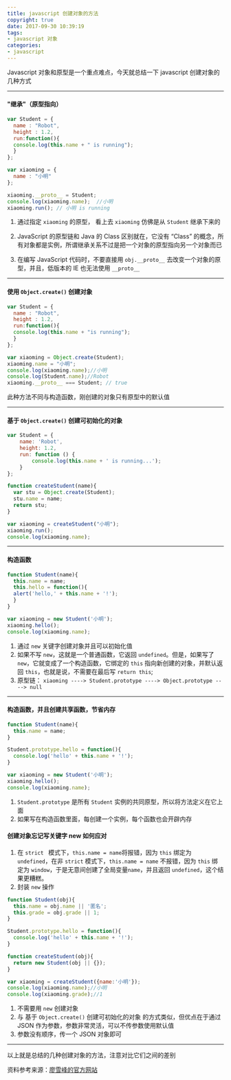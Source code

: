 ```yaml
---
title: javascript 创建对象的方法
copyright: true
date: 2017-09-30 10:39:19
tags:
- javascript 对象
categories:
- javascript
---
```

Javascript 对象和原型是一个重点难点，今天就总结一下 javascript 创建对象的几种方式

<!--more-->

----------


####  "继承"（原型指向）
```javascript
var Student = {
  name : "Robot",
  height : 1.2,
  run:function(){
  console.log(this.name + " is running");
  }
};

var xiaoming = {
  name : "小明"
};

xiaoming.__proto__ = Student;
console.log(xiaoming.name);  //小明
xiaoming.run(); // 小明 is running
```
1. 通过指定 `xiaoming` 的原型， 看上去 `xiaoming` 仿佛是从 `Student` 继承下来的

2. JavaScript 的原型链和 Java 的 Class 区别就在，它没有 “Class” 的概念，所有对象都是实例，所谓继承关系不过是把一个对象的原型指向另一个对象而已

3. 在编写 JavaScript 代码时，不要直接用 `obj.__proto__` 去改变一个对象的原型，并且，低版本的 IE 也无法使用 `__proto__`

----------


#### 使用 `Object.create()` 创建对象
```javascript
var Student = {
  name : "Robot",
  height : 1.2,
  run:function(){
  console.log(this.name + "is running");
  }
};

var xiaoming = Object.create(Student);
xiaoming.name = "小明";
console.log(xiaoming.name);//小明
console.log(Student.name);//Robot
xiaoming.__proto__ === Student; // true
```
此种方法不同与构造函数，刚创建的对象只有原型中的默认值

----------


#### 基于 `Object.create()` 创建可初始化的对象

```javascript
var Student = {
    name: 'Robot',
    height: 1.2,
    run: function () {
        console.log(this.name + ' is running...');
    }
};

function createStudent(name){
  var stu = Object.create(Student);
  stu.name = name;
  return stu;
}

var xiaoming = createStudent("小明");
xiaoming.run();
console.log(xiaoming.name);
```

----------
#### 构造函数
```javascript
function Student(name){
  this.name = name;
  this.hello = function(){
  alert('hello,' + this.name + '!');
  }
}

var xiaoming = new Student('小明');
xiaoming.hello();
console.log(xiaoming.name);
```
1. 通过 `new` 关键字创建对象并且可以初始化值
2. 如果不写 `new`，这就是一个普通函数，它返回 `undefined`。但是，如果写了 `new`，它就变成了一个构造函数，它绑定的 `this` 指向新创建的对象，并默认返回 `this`，也就是说，不需要在最后写 `return this`;
3. 原型链： `xiaoming ----> Student.prototype ----> Object.prototype ----> null`

----------
#### 构造函数，并且创建共享函数，节省内存
```javascript
function Student(name){
  this.name = name;
}

Student.prototype.hello = function(){
  console.log('hello' + this.name + '!');
}

var xiaoming = new Student('小明');
xiaoming.hello();
console.log(xiaoming.name);
```
1. `Student.prototype` 是所有 `Student` 实例的共同原型，所以将方法定义在它上面
2. 如果写在构造函数里面，每创建一个实例，每个函数也会开辟内存

#### 创建对象忘记写关键字 new 如何应对
1. 在 `strict ` 模式下，`this.name = name`将报错，因为 `this` 绑定为 `undefined`，在非 `strict` 模式下，`this.name = name` 不报错，因为 `this` 绑定为 `window`，于是无意间创建了全局变量`name`，并且返回 `undefined`，这个结果更糟糕。
2. 封装 `new` 操作
```javascript
function Student(obj){
  this.name = obj.name || '匿名';
  this.grade = obj.grade || 1;
}

Student.prototype.hello = function(){
  console.log('hello' + this.name + '!');
}

function createStudent(obj){
  return new Student(obj || {});
}

var xiaoming = createStudent({name:'小明'});
console.log(xiaoming.name);//小明
console.log(xiaoming.grade);//1
```
1. 不需要用 `new` 创建对象
2.  与 基于 `Object.create()` 创建可初始化的对象 的方式类似，但优点在于通过 JSON 作为参数，参数非常灵活，可以不传参数使用默认值
3. 参数没有顺序，传一个 JSON 对象即可
----------

以上就是总结的几种创建对象的方法，注意对比它们之间的差别

资料参考来源：[廖雪峰的官方网站](http://www.liaoxuefeng.com)






